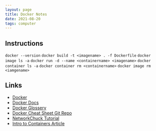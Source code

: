 ```yaml
---
layout: page
title: Docker Notes
date: 2021-08-20
tags: computer
---
```


## Instructions

`docker --version`
`docker build -t <imagename> . -f Dockerfile`
`docker image ls -a`
`docker run -d --name <containername> <imagename>`
`docker container ls -a`
`docker container rm <containername>`
`docker image rm <iamgename>`

## Links

- [Docker](https://www.docker.com/)
- [Docker Docs](https://docs.docker.com/)
- [Docker Glossery](https://docs.docker.com/glossary/)
- [Docker Cheat Sheet Git Repo](https://github.com/wsargent/docker-cheat-sheet)
- [NetworkChuck Tutorial](https://www.youtube.com/watch?v=eGz9DS-aIeY)
- [Intro to Containers Article](https://www.freecodecamp.org/news/a-beginner-friendly-introduction-to-containers-vms-and-docker-79a9e3e119b/)
